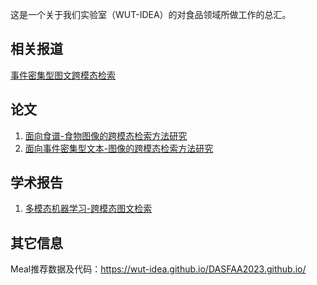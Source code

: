这是一个关于我们实验室（WUT-IDEA）的对食品领域所做工作的总汇。

## 相关报道
[事件密集型图文跨模态检索](https://mp.weixin.qq.com/s/rSP3Sd1BMoYpJpLzqu0sUw)

## 论文
1. [面向食谱-食物图像的跨模态检索方法研究](https://github.com/WUT-IDEA/food-computing/blob/main/papers/%E6%98%9D%E5%AD%90%E8%BE%B0-%E7%A1%95%E5%A3%AB%E8%AE%BA%E6%96%87-%E9%A3%9F%E8%B0%B1-%E9%A3%9F%E7%89%A9%E5%9B%BE%E5%83%8F%E6%A3%80%E7%B4%A2.pdf)
2. [面向事件密集型文本-图像的跨模态检索方法研究](https://github.com/WUT-IDEA/food-computing/blob/main/papers/%E8%B0%A2%E5%BF%A0%E4%BC%9F_%E5%8D%9A%E5%A3%AB%E8%AE%BA%E6%96%87-%E4%BA%8B%E4%BB%B6%E5%AF%86%E9%9B%86%E5%9E%8B%E5%9B%BE%E6%96%87%E6%A3%80%E7%B4%A2.pdf)

## 学术报告
1. [多模态机器学习-跨模态图文检索](https://github.com/WUT-IDEA/food-computing/blob/main/academic%20report/%E4%BA%8B%E4%BB%B6%E5%AF%86%E9%9B%86%E5%9E%8B%E5%9B%BE%E6%96%87%E8%B7%A8%E6%A8%A1%E6%80%81%E6%A3%80%E7%B4%A22023Github_ppt.pdf)

## 其它信息
Meal推荐数据及代码：https://wut-idea.github.io/DASFAA2023.github.io/

